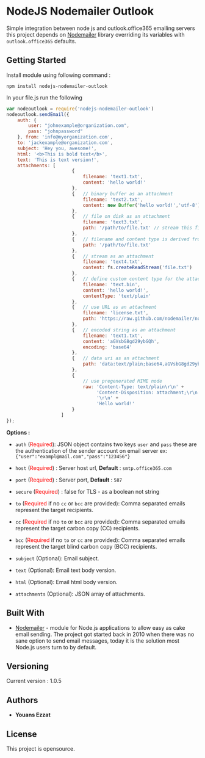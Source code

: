 # NodeJS Nodemailer Outlook

Simple integration between node js and outlook.office365 emailing servers this project depends on [Nodemailer](https://nodemailer.com) library overriding its variables with `outlook.office365` defaults.
## Getting Started
Install module using following command :
```
npm install nodejs-nodemailer-outlook
```
In your file.js run the following

```javascript
var nodeoutlook = require('nodejs-nodemailer-outlook')
nodeoutlook.sendEmail({
    auth: {
        user: "johnexample@organization.com",
        pass: "johnpassword"
    }, from: 'info@myorganization.com',
    to: 'jackexample@organization.com',
    subject: 'Hey you, awesome!',
    html: '<b>This is bold text</b>',
    text: 'This is text version!',
    attachments: [
                        {
                            filename: 'text1.txt',
                            content: 'hello world!'
                        },
                        {   // binary buffer as an attachment
                            filename: 'text2.txt',
                            content: new Buffer('hello world!','utf-8')
                        },
                        {   // file on disk as an attachment
                            filename: 'text3.txt',
                            path: '/path/to/file.txt' // stream this file
                        },
                        {   // filename and content type is derived from path
                            path: '/path/to/file.txt'
                        },
                        {   // stream as an attachment
                            filename: 'text4.txt',
                            content: fs.createReadStream('file.txt')
                        },
                        {   // define custom content type for the attachment
                            filename: 'text.bin',
                            content: 'hello world!',
                            contentType: 'text/plain'
                        },
                        {   // use URL as an attachment
                            filename: 'license.txt',
                            path: 'https://raw.github.com/nodemailer/nodemailer/master/LICENSE'
                        },
                        {   // encoded string as an attachment
                            filename: 'text1.txt',
                            content: 'aGVsbG8gd29ybGQh',
                            encoding: 'base64'
                        },
                        {   // data uri as an attachment
                            path: 'data:text/plain;base64,aGVsbG8gd29ybGQ='
                        },
                        {
                            // use pregenerated MIME node
                            raw: 'Content-Type: text/plain\r\n' +
                                 'Content-Disposition: attachment;\r\n' +
                                 '\r\n' +
                                 'Hello world!'
                        }
                    ]
});
```
<b>Options :</b>

- ```auth``` (<span style='color:red;'>Required</span>): JSON object contains two keys `user` and `pass` these are the authentication of the sender account on email server ex: `{"user":"exampl@mail.com","pass":"123456"}`

- ```host``` (<span style='color:red;'>Required</span>) : Server host url, <b>Default</b> : `smtp.office365.com`
- ```port``` (<span style='color:red;'>Required</span>) : Server port, <b>Default</b> : `587`
- ```secure``` (<span style='color:red;'>Required</span>) : false for TLS - as a boolean not string

- ```to```  (<span style='color:red;'>Required</span> if no `cc` or `bcc` are provided): Comma separated emails represent the target recipients.
- ```cc```  (<span style='color:red;'>Required</span> if no `to` or `bcc` are provided): Comma separated emails represent the target carbon copy (CC) recipients.
- ```bcc```  (<span style='color:red;'>Required</span> if no `to` or `cc` are provided): Comma separated emails represent the target blind carbon copy (BCC) recipients.
- ```subject```  (Optional): Email subject.
- ```text```  (Optional): Email text body version.
- ```html```  (Optional): Email html body version.
- ```attachments```  (Optional): JSON array of attachments.
## Built With

* [Nodemailer](https://nodemailer.com) - module for Node.js applications to allow easy as cake email sending. The project got started back in 2010 when there was no sane option to send email messages, today it is the solution most Node.js users turn to by default.

## Versioning

Current version : 1.0.5

## Authors

* **Youans Ezzat**

## License

This project is opensource.
